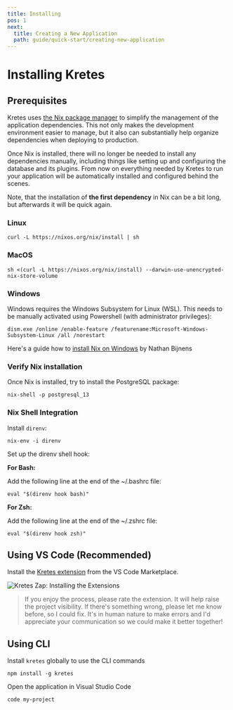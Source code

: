 ```yaml
---
title: Installing
pos: 1
next:
  title: Creating a New Application
  path: guide/quick-start/creating-new-application
---
```

# Installing Kretes

## Prerequisites

Kretes uses [the Nix package manager](https://nixos.org/) to simplify the management of the application dependencies. This not only makes the development environment easier to manage, but it also can substantially help organize dependencies when deploying to production.

Once Nix is installed, there will no longer be needed to install any dependencies manually, including things like setting up and configuring the database and its plugins. From now on everything needed by Kretes to run your application will be automatically installed and configured behind the scenes.

Note, that the installation of **the first dependency** in Nix can be a bit long, but afterwards it will be quick again.

### Linux

```
curl -L https://nixos.org/nix/install | sh
```

### MacOS

```
sh <(curl -L https://nixos.org/nix/install) --darwin-use-unencrypted-nix-store-volume
```

### Windows

Windows requires the Windows Subsystem for Linux (WSL). This needs to be manually activated using Powershell (with administrator privileges):

```
dism.exe /online /enable-feature /featurename:Microsoft-Windows-Subsystem-Linux /all /norestart
```

Here's a guide how to [install Nix on Windows](https://nathan.gs/2019/04/12/nix-on-windows/) by Nathan Bijnens

### Verify Nix installation

Once Nix is installed, try to install the PostgreSQL package:

```
nix-shell -p postgresql_13
```

### Nix Shell Integration

Install `direnv`:

```
nix-env -i direnv
```

Set up the direnv shell hook:

**For Bash:**

Add the following line at the end of the ~/.bashrc file:

```
eval "$(direnv hook bash)"
```

**For Zsh:**

Add the following line at the end of the ~/.zshrc file:

```
eval "$(direnv hook zsh)"
```


## Using VS Code (Recommended)

Install the [Kretes extension](https://marketplace.visualstudio.com/items?itemName=kretes.kretes) from the VS Code Marketplace.

![Kretes Zap: Installing the Extensions](/images/zap/kretes-installing.gif)

> If you enjoy the process, please rate the extension. It will help raise the project visibility. If there's something wrong, please let me know before, so I could fix. It's in human nature to make errors and I'd appreciate your communication so we could make it better together!

## Using CLI

Install `kretes` globally to use the CLI commands

```
npm install -g kretes
```


Open the application in Visual Studio Code

```
code my-project
```
